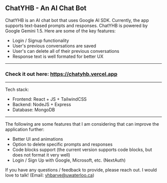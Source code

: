 ## ChatYHB - An AI Chat Bot

ChatYHB is an AI chat bot that uses Google AI SDK. Currently, the app supports text-based prompts and responses. ChatYHB is powered by Google Gemini 1.5. Here are some of the key features:
- Login / Signup functionality
- User's previous conversations are saved
- User's can delete all of their previous conversations
- Response text is well formated for better UX
---
### Check it out here: https://chatyhb.vercel.app
---
Tech stack:
- Frontend: React + JS + TailwindCSS
- Backend: NodeJS + Express
- Database: MongoDB
---
The following are some features that I am considering that can improve the application further:
- Better UI and animations
- Option to delete specific prompts and responses
- Code blocks support (the current version supports code blocks, but does not format it very well)
- Login / Sign Up with Google, Microsoft, etc. (NextAuth)

If you have any questions / feedback to provide, please reach out. I would love to talk! (Email: yhbarve@uwaterloo.ca)
